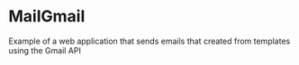 # MailGmail
Example of a web application that sends emails that created from templates using the Gmail API
